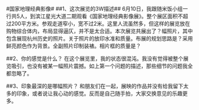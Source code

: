 #国家地理经典影像#
##1、这次展览的3W描述##
  6月10日，我跟随米饭小组一行共5人，到滨江星光大道二期观看《国家地理经典影像展》。整个展区面积不超过200平方米。参观走道窄小，宽不过2米。这里人流虽然多，但这样的展览放在购物综合体内，布局显得逼仄，并不是太合适。本次展览共展出了？幅照片，其中包含展现杭州历史的照片。关于照片的放印水准和质量。布展的规划思路是？采用鲜亮颜色作为背景。全副照片印制装裱。相片框的质量是？


##2、你的感觉是什么？
  在这个展览里，我的状态很混沌。我没有觉得被整个展览吸引，也没有被某一幅照片震撼。如上第一个问题的描述，那些细节的问题我全都忽略了。

##3、印象最深的是哪幅照片？
  和朋友们在一起，展映的作品并没有给我留下太多的印象，或者说让我心动的感觉。反而是自己随手拍，大家交换意见的乐趣更多。